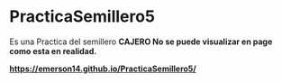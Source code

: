 # PracticaSemillero5
Es una Practica del semillero 
<B> CAJERO
 No se puede visualizar en page como esta en realidad.
  
  https://emerson14.github.io/PracticaSemillero5/
